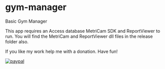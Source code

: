 # gym-manager
Basic Gym Manager

This app requires an Access database MetriCam SDK and ReportViewer to run. You will find the MetriCam and ReportViewer dll files in the release folder also.

If you like my work help me with a donation.
Have fun!

[![paypal](https://www.paypalobjects.com/en_US/i/btn/btn_donateCC_LG.gif)](https://www.paypal.me/alinungurean)
